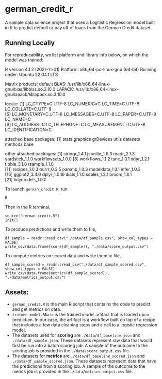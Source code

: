 # german_credit_r
A sample data science project that uses a Logitistic Regression model built in R to predict default or pay off of loans from the German Credit dataset.

## Running Locally
For reproducability, we list platform and library info below, on which the model was trained:

R version 4.1.2 (2021-11-01)
Platform: x86_64-pc-linux-gnu (64-bit)
Running under: Ubuntu 22.04.1 LTS

Matrix products: default
BLAS:   /usr/lib/x86_64-linux-gnu/blas/libblas.so.3.10.0
LAPACK: /usr/lib/x86_64-linux-gnu/lapack/liblapack.so.3.10.0

locale:
 [1] LC_CTYPE=C.UTF-8       LC_NUMERIC=C           LC_TIME=C.UTF-8        LC_COLLATE=C.UTF-8    
 [5] LC_MONETARY=C.UTF-8    LC_MESSAGES=C.UTF-8    LC_PAPER=C.UTF-8       LC_NAME=C             
 [9] LC_ADDRESS=C           LC_TELEPHONE=C         LC_MEASUREMENT=C.UTF-8 LC_IDENTIFICATION=C   

attached base packages:
[1] stats     graphics  grDevices utils     datasets  methods   base     

other attached packages:
 [1] stringr_1.4.1      jsonlite_1.8.3     readr_2.1.3        yardstick_1.1.0    workflowsets_1.0.0
 [6] workflows_1.1.2    tune_1.0.1         tidyr_1.2.1        tibble_3.1.8       rsample_1.1.0     
[11] recipes_1.0.3      purrr_0.3.5        parsnip_1.0.3      modeldata_1.0.1    infer_1.0.3       
[16] ggplot2_3.4.0      dplyr_1.0.10       dials_1.1.0        scales_1.2.1       broom_1.0.1       
[21] tidymodels_1.0.0 


To launch `german_credit.R`, run
```
R
```

Then in the R terminal,
```
source("german_credit.R")
init()
```

To produce predictions and write them to file,
```
df_sample = readr::read_csv("./data/df_sample.csv", show_col_types = FALSE)
write_csv(data.frame(score(df_sample)), "./data/score_output.csv")
```

To compute metrics on scored data and write them to file,
```
df_sample_scored = readr::read_csv("./data/df_sample_scored.csv", show_col_types = FALSE)
write_csv(data.frame(metrics(df_sample_scored)), "./data/metrics_output.csv")  
```


## Assets:
- `german_credit.R` is the main R script that contains the code to predict and get metrics on data.
- `trained_model.RData` is the trained model artifact that is loaded upon prediction. In our case, the artifact is a workflow built on top of a recipe that includes a few data cleaning steps and a call to a logistic regression model.
- The datasets used for **scoring** are `./data/df_baseline.json` and `./data/df_sample.json`. These datasets represent raw data that would first be run into a batch scoring job. A sample of the outcome to the scoring job is provided in the `./data/score_output.csv` file.
- The datasets for **metrics** are `./data/df_baseline_scored.json` and `./data/df_sample_scored.json`. These datasets represent data that have the predictions from a scoring job. A sample of the outcome to the merics job is provided in the `./data/metrics_output.csv` file.
